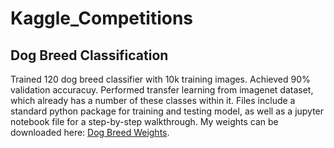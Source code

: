 # Kaggle_Competitions



## Dog Breed Classification
Trained 120 dog breed classifier with 10k training images. Achieved 90% validation accuracuy. Performed transfer learning from imagenet dataset, which already has a number of these classes within it. Files include a standard python package for training and testing model, as well as a jupyter notebook file for a step-by-step walkthrough. My weights can be downloaded here: [Dog Breed Weights](https://drive.google.com/file/d/1Hqm0nwG04Bm2fL8gOOutxZ9wDSTQsYI_/view?usp=sharing).
